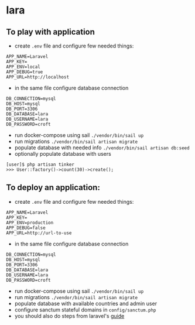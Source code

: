 lara
====
To play with application
------
- create ```.env``` file and configure few needed things:
```
APP_NAME=Laravel
APP_KEY=
APP_ENV=local
APP_DEBUG=true
APP_URL=http://localhost
```
- in the same file configure database connection
```
DB_CONNECTION=mysql
DB_HOST=mysql
DB_PORT=3306
DB_DATABASE=lara
DB_USERNAME=lara
DB_PASSWORD=croft
```
- run docker-compose using sail ```./vendor/bin/sail up```
- run migrations ```./vendor/bin/sail artisan migrate```
- populate database with needed info ```./vendor/bin/sail artisan db:seed```
- optionally populate database with users
```
[user]$ php artisan tinker
>>> User::factory()->count(30)->create();
```

To deploy an application:
------
- create ```.env``` file and configure few needed things:
```
APP_NAME=Laravel
APP_KEY=
APP_ENV=production
APP_DEBUG=false
APP_URL=http://url-to-use
```
- in the same file configure database connection
```
DB_CONNECTION=mysql
DB_HOST=mysql
DB_PORT=3306
DB_DATABASE=lara
DB_USERNAME=lara
DB_PASSWORD=croft
```
- run docker-compose using sail ```./vendor/bin/sail up```
- run migrations ```./vendor/bin/sail artisan migrate```
- populate database with available countries and admin user
- configure sanctum stateful domains in ```config/sanctum.php```
- you should also do steps from laravel's [guide](https://laravel.com/docs/8.x/deployment#introduction)